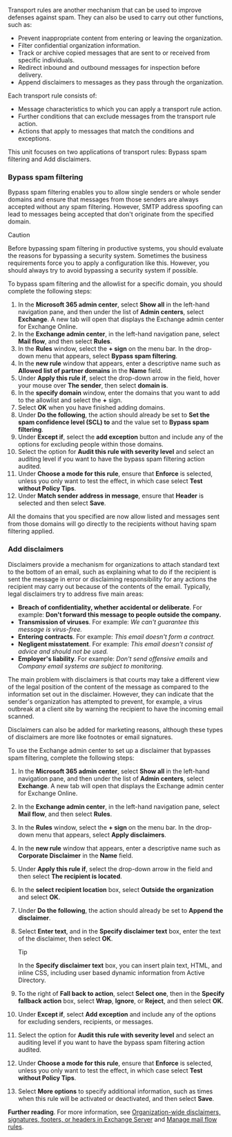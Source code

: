 Transport rules are another mechanism that can be used to improve defenses against spam. They can also be used to carry out other functions, such as:

 -  Prevent inappropriate content from entering or leaving the organization.
 -  Filter confidential organization information.
 -  Track or archive copied messages that are sent to or received from specific individuals.
 -  Redirect inbound and outbound messages for inspection before delivery.
 -  Append disclaimers to messages as they pass through the organization.

Each transport rule consists of:

 -  Message characteristics to which you can apply a transport rule action.
 -  Further conditions that can exclude messages from the transport rule action.
 -  Actions that apply to messages that match the conditions and exceptions.

This unit focuses on two applications of transport rules: Bypass spam filtering and Add disclaimers.

### Bypass spam filtering

Bypass spam filtering enables you to allow single senders or whole sender domains and ensure that messages from those senders are always accepted without any spam filtering. However, SMTP address spoofing can lead to messages being accepted that don't originate from the specified domain.

> [!CAUTION]
> Before bypassing spam filtering in productive systems, you should evaluate the reasons for bypassing a security system. Sometimes the business requirements force you to apply a configuration like this. However, you should always try to avoid bypassing a security system if possible.

To bypass spam filtering and the allowlist for a specific domain, you should complete the following steps:

1.  In the **Microsoft 365 admin center**, select **Show all** in the left-hand navigation pane, and then under the list of **Admin centers**, select **Exchange**. A new tab will open that displays the Exchange admin center for Exchange Online.
2.  In the **Exchange admin center**, in the left-hand navigation pane, select **Mail flow**, and then select **Rules**.
3.  In the **Rules** window, select the **+ sign** on the menu bar. In the drop-down menu that appears, select **Bypass spam filtering**.
4.  In the **new rule** window that appears, enter a descriptive name such as **Allowed list of partner domains** in the **Name** field.
5.  Under **Apply this rule if**, select the drop-down arrow in the field, hover your mouse over **The sender**, then select **domain is**.
6.  In the **specify domain** window, enter the domains that you want to add to the allowlist and select the **+** sign.
7.  Select **OK** when you have finished adding domains.
8.  Under **Do the following**, the action should already be set to **Set the spam confidence level (SCL) to** and the value set to **Bypass spam filtering**.
9.  Under **Except if**, select the **add exception** button and include any of the options for excluding people within those domains.
10. Select the option for **Audit this rule with severity level** and select an auditing level if you want to have the bypass spam filtering action audited.
11. Under **Choose a mode for this rule**, ensure that **Enforce** is selected, unless you only want to test the effect, in which case select **Test without Policy Tips**.
12. Under **Match sender address in message**, ensure that **Header** is selected and then select **Save**.

All the domains that you specified are now allow listed and messages sent from those domains will go directly to the recipients without having spam filtering applied.

### Add disclaimers

Disclaimers provide a mechanism for organizations to attach standard text to the bottom of an email, such as explaining what to do if the recipient is sent the message in error or disclaiming responsibility for any actions the recipient may carry out because of the contents of the email. Typically, legal disclaimers try to address five main areas:

 -  **Breach of confidentiality, whether accidental or deliberate**. For example: **Don't forward this message to people outside the company.**
 -  **Transmission of viruses**. For example: *We can't guarantee this message is virus-free.*
 -  **Entering contracts**. For example: *This email doesn't form a contract.*
 -  **Negligent misstatement**. For example: *This email doesn't consist of advice and should not be used.*
 -  **Employer's liability**. For example: *Don't send offensive emails* and *Company email systems are subject to monitoring.*

The main problem with disclaimers is that courts may take a different view of the legal position of the content of the message as compared to the information set out in the disclaimer. However, they can indicate that the sender's organization has attempted to prevent, for example, a virus outbreak at a client site by warning the recipient to have the incoming email scanned.

Disclaimers can also be added for marketing reasons, although these types of disclaimers are more like footnotes or email signatures.

To use the Exchange admin center to set up a disclaimer that bypasses spam filtering, complete the following steps:

1.  In the **Microsoft 365 admin center**, select **Show all** in the left-hand navigation pane, and then under the list of **Admin centers**, select **Exchange**. A new tab will open that displays the Exchange admin center for Exchange Online.
2.  In the **Exchange admin center**, in the left-hand navigation pane, select **Mail flow**, and then select **Rules**.
3.  In the **Rules** window, select the **+ sign** on the menu bar. In the drop-down menu that appears, select **Apply disclaimers**.
4.  In the **new rule** window that appears, enter a descriptive name such as **Corporate Disclaimer** in the **Name** field.
5.  Under **Apply this rule if**, select the drop-down arrow in the field and then select **The recipient is located**.
6.  In the **select recipient location** box, select **Outside the organization** and select **OK**.
7.  Under **Do the following**, the action should already be set to **Append the disclaimer**.
8.  Select **Enter text**, and in the **Specify disclaimer text** box, enter the text of the disclaimer, then select **OK**.

     > [!TIP] 
     > In the **Specify disclaimer text** box, you can insert plain text, HTML, and inline CSS, including user based dynamic information from Active Directory.

9.  To the right of **Fall back to action**, select **Select one**, then in the **Specify fallback action** box, select **Wrap**, **Ignore**, or **Reject**, and then select **OK**.
10. Under **Except if**, select **Add exception** and include any of the options for excluding senders, recipients, or messages.
11. Select the option for **Audit this rule with severity level** and select an auditing level if you want to have the bypass spam filtering action audited.
12. Under **Choose a mode for this rule**, ensure that **Enforce** is selected, unless you only want to test the effect, in which case select **Test without Policy Tips**.
13. Select **More options** to specify additional information, such as times when this rule will be activated or deactivated, and then select **Save**.

**Further reading**. For more information, see [Organization-wide disclaimers, signatures, footers, or headers in Exchange Server](/exchange/policy-and-compliance/mail-flow-rules/signatures?azure-portal=true) and [Manage mail flow rules](/exchange/security-and-compliance/mail-flow-rules/manage-mail-flow-rules?azure-portal=true).
